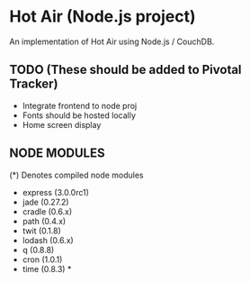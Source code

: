 Hot Air (Node.js project)
==========================

An implementation of Hot Air using Node.js / CouchDB.


TODO (These should be added to Pivotal Tracker)
-----------------------------------------------

 * Integrate frontend to node proj
 * Fonts should be hosted locally
 * Home screen display



NODE MODULES
------------

(*) Denotes compiled node modules

 * express (3.0.0rc1)
 * jade (0.27.2)
 * cradle (0.6.x)
 * path (0.4.x)
 * twit (0.1.8)
 * lodash (0.6.x)
 * q (0.8.8)
 * cron (1.0.1)
 * time (0.8.3) *